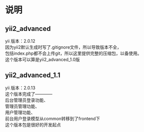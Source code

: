 # 说明

## yii2_advanced 

yii 版本：2.0.12<br>
因为yii2默认生成时写了.gitignore文件，所以导致版本不全，<br>
包括index.php都不会上传git，所以这里提供完整的压缩包，以备使用。<br>
这个版本可以算是yii2_advanced_1.0版 

## yii2_advanced_1.1

yii 版本：2.0.13<br>
这个版本完成了————<br>
后台管理员登录功能、<br>
管理员管理功能、<br>
用户管理功能、<br>
前台用户登录模型从common转移到了frontend下<br>
这个版本包是很好的开发起点



